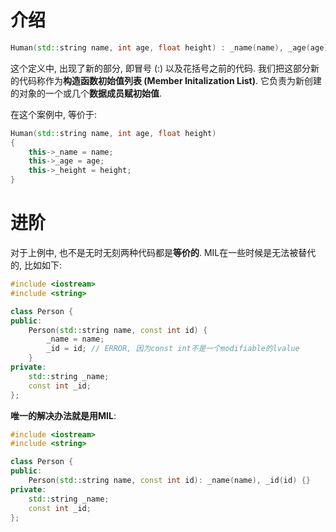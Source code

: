# 介绍

```cpp
Human(std::string name, int age, float height) : _name(name), _age(age), _height(height) {}
```

这个定义中, 出现了新的部分, 即冒号 (:) 以及花括号之前的代码. 我们把这部分新的代码称作为**构造函数初始值列表 (Member Initalization List)**. 它负责为新创建的对象的一个或几个**数据成员赋初始值**. 

在这个案例中, 等价于:

```cpp
Human(std::string name, int age, float height)
{
    this->_name = name;
    this->_age = age;
    this->_height = height;
}
```

# 进阶

对于上例中, 也不是无时无刻两种代码都是**等价的**. MIL在一些时候是无法被替代的, 比如如下:

```cpp
#include <iostream>
#include <string>

class Person {
public:
    Person(std::string name, const int id) {
        _name = name;
        _id = id; // ERROR, 因为const int不是一个modifiable的lvalue
    }
private:
    std::string _name;
    const int _id;
};
```

**唯一的解决办法就是用MIL**:

```cpp
#include <iostream>
#include <string>

class Person {
public:
    Person(std::string name, const int id): _name(name), _id(id) {}
private:
    std::string _name;
    const int _id;
};
```
